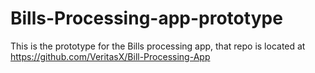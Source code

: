 # Bills-Processing-app-prototype

This is the prototype for the Bills processing app, that repo is located at https://github.com/VeritasX/Bill-Processing-App
